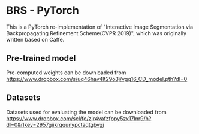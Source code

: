 # BRS - PyTorch

This is a PyTorch re-implementation of "Interactive Image Segmentation via Backpropagating Refinement Scheme(CVPR 2019)", which was originally written based on Caffe.

## Pre-trained model
Pre-computed weights can be downloaded from https://www.dropbox.com/s/uq46hav4lt29o3j/vgg16_CD_model.pth?dl=0 

## Datasets
Datasets used for evaluating the model can be downloaded from https://www.dropbox.com/scl/fo/zjr4vafzfppy5zx17lnr9/h?dl=0&rlkey=2957giikrqqunypctaqtgbvgj
